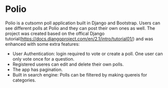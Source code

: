 # Polio
Polio is a cutsomn poll application built in Django and Bootstrap. 
Users can see different polls at Polio and they can post their own ones as well. The project was created based on the offical Django tutorial(https://docs.djangoproject.com/en/2.1/intro/tutorial01/) and was enhanced with some extra features:
- User Authentication: login required to vote or create a poll. One user can only vote once for a question.
- Registered useres can edit and delete their own polls.
- The app has pagination.
- Built in search engine: Polls can be filtered by making quereis for categories.
